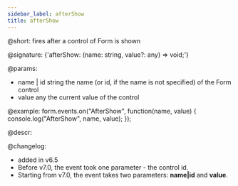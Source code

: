 ```yaml
---
sidebar_label: afterShow
title: afterShow
---          
```


@short: fires after a control of Form is shown

@signature: {'afterShow: (name: string, value?: any) => void;'}

@params:
- name | id		string		the name (or id, if the name is not specified) of the Form control
- value     any         the current value of the control

@example:
form.events.on("AfterShow", function(name, value) {
    console.log("AfterShow", name, value); 
});

@descr:

@changelog:
- added in v6.5
- Before v7.0, the event took one parameter - the control id.
- Starting from v7.0, the event takes two parameters: **name|id** and **value**.

[comment]: # (@relatedapi: form/api/form_beforeshow_event.md)
